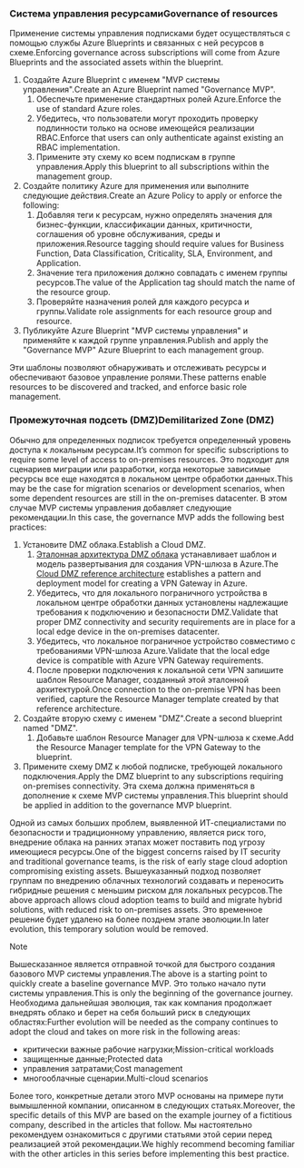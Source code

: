 <!-- TEMPLATE FILE - DO NOT ADD METADATA -->

### <a name="governance-of-resources"></a><span data-ttu-id="3b6ff-101">Система управления ресурсами</span><span class="sxs-lookup"><span data-stu-id="3b6ff-101">Governance of resources</span></span>

<span data-ttu-id="3b6ff-102">Применение системы управления подписками будет осуществляться с помощью службы Azure Blueprints и связанных с ней ресурсов в схеме.</span><span class="sxs-lookup"><span data-stu-id="3b6ff-102">Enforcing governance across subscriptions will come from Azure Blueprints and the associated assets within the blueprint.</span></span>

1. <span data-ttu-id="3b6ff-103">Создайте Azure Blueprint с именем "MVP системы управления".</span><span class="sxs-lookup"><span data-stu-id="3b6ff-103">Create an Azure Blueprint named "Governance MVP".</span></span>
    1. <span data-ttu-id="3b6ff-104">Обеспечьте применение стандартных ролей Azure.</span><span class="sxs-lookup"><span data-stu-id="3b6ff-104">Enforce the use of standard Azure roles.</span></span>
    2. <span data-ttu-id="3b6ff-105">Убедитесь, что пользователи могут проходить проверку подлинности только на основе имеющейся реализации RBAC.</span><span class="sxs-lookup"><span data-stu-id="3b6ff-105">Enforce that users can only authenticate against existing an RBAC implementation.</span></span>
    3. <span data-ttu-id="3b6ff-106">Примените эту схему ко всем подпискам в группе управления.</span><span class="sxs-lookup"><span data-stu-id="3b6ff-106">Apply this blueprint to all subscriptions within the management group.</span></span>
2. <span data-ttu-id="3b6ff-107">Создайте политику Azure для применения или выполните следующие действия.</span><span class="sxs-lookup"><span data-stu-id="3b6ff-107">Create an Azure Policy to apply or enforce the following:</span></span>
    1. <span data-ttu-id="3b6ff-108">Добавляя теги к ресурсам, нужно определять значения для бизнес-функции, классификации данных, критичности, соглашения об уровне обслуживания, среды и приложения.</span><span class="sxs-lookup"><span data-stu-id="3b6ff-108">Resource tagging should require values for Business Function, Data Classification, Criticality, SLA, Environment, and  Application.</span></span>
    2. <span data-ttu-id="3b6ff-109">Значение тега приложения должно совпадать с именем группы ресурсов.</span><span class="sxs-lookup"><span data-stu-id="3b6ff-109">The value of the Application tag should match the name of the resource group.</span></span>
    3. <span data-ttu-id="3b6ff-110">Проверяйте назначения ролей для каждого ресурса и группы.</span><span class="sxs-lookup"><span data-stu-id="3b6ff-110">Validate role assignments for each resource group and resource.</span></span>
3. <span data-ttu-id="3b6ff-111">Публикуйте Azure Blueprint "MVP системы управления" и применяйте к каждой группе управления.</span><span class="sxs-lookup"><span data-stu-id="3b6ff-111">Publish and apply the "Governance MVP" Azure Blueprint to each management group.</span></span>

<span data-ttu-id="3b6ff-112">Эти шаблоны позволяют обнаруживать и отслеживать ресурсы и обеспечивают базовое управление ролями.</span><span class="sxs-lookup"><span data-stu-id="3b6ff-112">These patterns enable resources to be discovered and tracked, and enforce basic role management.</span></span>

### <a name="demilitarized-zone-dmz"></a><span data-ttu-id="3b6ff-113">Промежуточная подсеть (DMZ)</span><span class="sxs-lookup"><span data-stu-id="3b6ff-113">Demilitarized Zone (DMZ)</span></span>

<span data-ttu-id="3b6ff-114">Обычно для определенных подписок требуется определенный уровень доступа к локальным ресурсам.</span><span class="sxs-lookup"><span data-stu-id="3b6ff-114">It’s common for specific subscriptions to require some level of access to on-premises resources.</span></span> <span data-ttu-id="3b6ff-115">Это подходит для сценариев миграции или разработки, когда некоторые зависимые ресурсы все еще находятся в локальном центре обработки данных.</span><span class="sxs-lookup"><span data-stu-id="3b6ff-115">This may be the case for migration scenarios or development scenarios, when some dependent resources are still in the on-premises datacenter.</span></span> <span data-ttu-id="3b6ff-116">В этом случае MVP системы управления добавляет следующие рекомендации.</span><span class="sxs-lookup"><span data-stu-id="3b6ff-116">In this case, the governance MVP adds the following best practices:</span></span>

1. <span data-ttu-id="3b6ff-117">Установите DMZ облака.</span><span class="sxs-lookup"><span data-stu-id="3b6ff-117">Establish a Cloud DMZ.</span></span>
    1. <span data-ttu-id="3b6ff-118">[Эталонная архитектура DMZ облака](/azure/architecture/reference-architectures/dmz/secure-vnet-hybrid) устанавливает шаблон и модель развертывания для создания VPN-шлюза в Azure.</span><span class="sxs-lookup"><span data-stu-id="3b6ff-118">The [Cloud DMZ reference architecture](/azure/architecture/reference-architectures/dmz/secure-vnet-hybrid) establishes a pattern and deployment model for creating a VPN Gateway in Azure.</span></span>
    2. <span data-ttu-id="3b6ff-119">Убедитесь, что для локального пограничного устройства в локальном центре обработки данных установлены надлежащие требования к подключению и безопасности DMZ.</span><span class="sxs-lookup"><span data-stu-id="3b6ff-119">Validate that proper DMZ connectivity and security requirements are in place for a local edge device in the on-premises datacenter.</span></span>
    3. <span data-ttu-id="3b6ff-120">Убедитесь, что локальное пограничное устройство совместимо с требованиями VPN-шлюза Azure.</span><span class="sxs-lookup"><span data-stu-id="3b6ff-120">Validate that the local edge device is compatible with Azure VPN Gateway requirements.</span></span>
    4. <span data-ttu-id="3b6ff-121">После проверки подключения к локальной сети VPN запишите шаблон Resource Manager, созданный этой эталонной архитектурой.</span><span class="sxs-lookup"><span data-stu-id="3b6ff-121">Once connection to the on-premise VPN has been verified, capture the Resource Manager template created by that reference architecture.</span></span>
2. <span data-ttu-id="3b6ff-122">Создайте вторую схему с именем "DMZ".</span><span class="sxs-lookup"><span data-stu-id="3b6ff-122">Create a second blueprint named "DMZ".</span></span>
    1. <span data-ttu-id="3b6ff-123">Добавьте шаблон Resource Manager для VPN-шлюза к схеме.</span><span class="sxs-lookup"><span data-stu-id="3b6ff-123">Add the Resource Manager template for the VPN Gateway to the blueprint.</span></span>
3. <span data-ttu-id="3b6ff-124">Примените схему DMZ к любой подписке, требующей локального подключения.</span><span class="sxs-lookup"><span data-stu-id="3b6ff-124">Apply the DMZ blueprint to any subscriptions requiring on-premises connectivity.</span></span> <span data-ttu-id="3b6ff-125">Эта схема должна применяться в дополнение к схеме MVP системы управления.</span><span class="sxs-lookup"><span data-stu-id="3b6ff-125">This blueprint should be applied in addition to the governance MVP blueprint.</span></span>

<span data-ttu-id="3b6ff-126">Одной из самых больших проблем, выявленной ИТ-специалистами по безопасности и традиционному управлению, является риск того, внедрение облака на ранних этапах может поставить под угрозу имеющиеся ресурсы.</span><span class="sxs-lookup"><span data-stu-id="3b6ff-126">One of the biggest concerns raised by IT security and traditional governance teams, is the risk of early stage cloud adoption compromising existing assets.</span></span> <span data-ttu-id="3b6ff-127">Вышеуказанный подход позволяет группам по внедрению облачных технологий создавать и переносить гибридные решения с меньшим риском для локальных ресурсов.</span><span class="sxs-lookup"><span data-stu-id="3b6ff-127">The above approach allows cloud adoption teams to build and migrate hybrid solutions, with reduced risk to on-premises assets.</span></span> <span data-ttu-id="3b6ff-128">Это временное решение будет удалено на более позднем этапе эволюции.</span><span class="sxs-lookup"><span data-stu-id="3b6ff-128">In later evolution, this temporary solution would be removed.</span></span>

> [!NOTE]
> <span data-ttu-id="3b6ff-129">Вышесказанное является отправной точкой для быстрого создания базового MVP системы управления.</span><span class="sxs-lookup"><span data-stu-id="3b6ff-129">The above is a starting point to quickly create a baseline governance MVP.</span></span> <span data-ttu-id="3b6ff-130">Это только начало пути системы управления.</span><span class="sxs-lookup"><span data-stu-id="3b6ff-130">This is only the beginning of the governance journey.</span></span> <span data-ttu-id="3b6ff-131">Необходима дальнейшая эволюция, так как компания продолжает внедрять облако и берет на себя больший риск в следующих областях:</span><span class="sxs-lookup"><span data-stu-id="3b6ff-131">Further evolution will be needed as the company continues to adopt the cloud and takes on more risk in the following areas:</span></span>
>
> - <span data-ttu-id="3b6ff-132">критически важные рабочие нагрузки;</span><span class="sxs-lookup"><span data-stu-id="3b6ff-132">Mission-critical workloads</span></span>
> - <span data-ttu-id="3b6ff-133">защищенные данные;</span><span class="sxs-lookup"><span data-stu-id="3b6ff-133">Protected data</span></span>
> - <span data-ttu-id="3b6ff-134">управления затратами;</span><span class="sxs-lookup"><span data-stu-id="3b6ff-134">Cost management</span></span>
> - <span data-ttu-id="3b6ff-135">многооблачные сценарии.</span><span class="sxs-lookup"><span data-stu-id="3b6ff-135">Multi-cloud scenarios</span></span>
>
><span data-ttu-id="3b6ff-136">Более того, конкретные детали этого MVP основаны на примере пути вымышленной компании, описанном в следующих статьях.</span><span class="sxs-lookup"><span data-stu-id="3b6ff-136">Moreover, the specific details of this MVP are based on the example journey of a fictitious company, described in the articles that follow.</span></span> <span data-ttu-id="3b6ff-137">Мы настоятельно рекомендуем ознакомиться с другими статьями этой серии перед реализацией этой рекомендации.</span><span class="sxs-lookup"><span data-stu-id="3b6ff-137">We highly recommend becoming familiar with the other articles in this series before implementing this best practice.</span></span>
